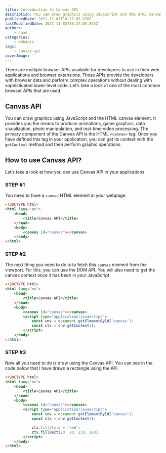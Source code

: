 ```yaml
---
title: Introduction to Canvas API
description: You can draw graphics using JavaScript and the HTML canvas element.
publishedDate: 2021-11-03T16:27:05.876Z
lastModifiedDate: 2021-11-03T16:27:05.876Z
authors:
    - saad
categories:
    - webApis
tags:
    - canvas-api
coverImage: ''
---
```


<Lead>

There are multiple browser APIs available for developers to use in their web applications and browser extensions. These APIs provide the developers with browser data and perform complex operations without dealing with sophisticated lower-level code. Let’s take a look at one of the most common browser APIs that are used.

</Lead>

## Canvas API

You can draw graphics using JavaScript and the HTML canvas element. It provides you the means to produce animations, game graphics, data visualization, photo manipulation, and real-time video processing. The primary component of the Canvas API is the HTML `<canvas>` tag. Once you have defined this tag in your application, you can get its context with the `getContext` method and then perform graphic operations.

## How to use Canvas API?

Let’s take a look at how you can use Canvas API in your applications.

### STEP #1

You need to have a `canvas` HTML element in your webpage.

```html
<!DOCTYPE html>
<html lang="en">
	<head>
		<title>Canvas API</title>
	</head>
	<body>
		<canvas id="canvas"></canvas>
	</body>
</html>
```

### STEP #2

The next thing you need to do is to fetch this `canvas` element from the viewport. For this, you can use the DOM API. You will also need to get the canvas context once it has been in your JavaScript.

```html
<!DOCTYPE html>
<html lang="en">
	<head>
		<title>Canvas API</title>
	</head>
	<body>
		<canvas id="canvas"></canvas>
		<script type="application/javascript">
			const cnv = document.getElementById('canvas');
			const ctx = cnv.getContext();
		</script>
	</body>
</html>
```

### STEP #3

Now all you need to do is draw using the Canvas API. You can see in the code below that I have drawn a rectangle using the API.

```html
<!DOCTYPE html>
<html lang="en">
	<head>
		<title>Canvas API</title>
	</head>
	<body>
		<canvas id="canvas"></canvas>
		<script type="application/javascript">
			const cnv = document.getElementById('canvas');
			const ctx = cnv.getContext();

			ctx.fillStyle = 'red';
			ctx.fillRect(20, 20, 130, 100);
		</script>
	</body>
</html>
```
